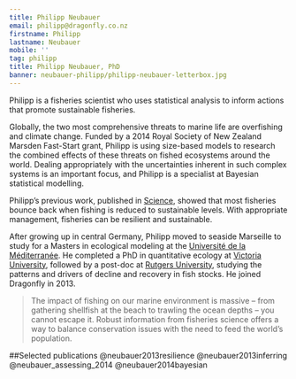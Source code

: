 ```yaml
---
title: Philipp Neubauer
email: philipp@dragonfly.co.nz
firstname: Philipp
lastname: Neubauer
mobile: ''
tag: philipp
title: Philipp Neubauer, PhD
banner: neubauer-philipp/philipp-neubauer-letterbox.jpg
---
```


Philipp is a fisheries scientist who uses statistical analysis to inform actions that promote sustainable fisheries. 
<!--more-->


Globally, the two most comprehensive threats to marine life are overfishing and climate 
change. Funded by a 2014 Royal Society of New Zealand Marsden Fast-Start grant, 
Philipp is using size-based models to research the combined effects of these threats on fished ecosystems around the world. 
Dealing appropriately 
with the uncertainties inherent in such complex systems is an important focus, and
Philipp is a specialist at Bayesian statistical modelling. 

Philipp’s previous work, published in [Science](http://www.sciencemag.org/content/340/6130/347.abstract), 
showed that most fisheries bounce back 
when fishing is reduced to sustainable levels. With appropriate management,
fisheries can be resilient and sustainable.

After growing up in central Germany, Philipp moved to seaside Marseille to study for a 
Masters in ecological modeling at the [Université de la Méditerranée](http://www.imbe.fr/?lang=fr). He completed a PhD in 
quantitative ecology at [Victoria University](http://www.victoria.ac.nz/sbs/research-centres-institutes/vucel),
followed by a post-doc at [Rutgers University](http://marine.rutgers.edu/~ojensen/),
studying the patterns and drivers of decline and recovery in fish stocks. He joined 
Dragonfly in 2013.

> The impact of fishing on our marine environment is massive – from gathering shellfish at 
the beach to trawling the ocean depths – you cannot escape it. Robust information from 
fisheries science offers a way to balance conservation issues with the need to 
feed the world’s population.

##Selected publications
@neubauer2013resilience
@neubauer2013inferring
@neubauer_assessing_2014
@neubauer2014bayesian
